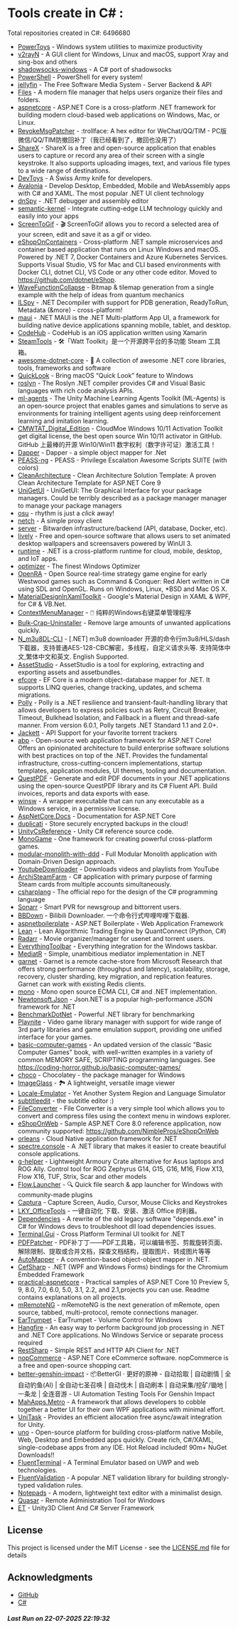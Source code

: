 # Tools create in C# : 

Total repositories created in C#: 6496680

- [PowerToys](https://github.com/microsoft/PowerToys) - Windows system utilities to maximize productivity
- [v2rayN](https://github.com/2dust/v2rayN) - A GUI client for Windows, Linux and macOS, support Xray and sing-box and others
- [shadowsocks-windows](https://github.com/shadowsocks/shadowsocks-windows) - A C# port of shadowsocks
- [PowerShell](https://github.com/PowerShell/PowerShell) - PowerShell for every system!
- [jellyfin](https://github.com/jellyfin/jellyfin) - The Free Software Media System - Server Backend & API
- [Files](https://github.com/files-community/Files) - A modern file manager that helps users organize their files and folders.
- [aspnetcore](https://github.com/dotnet/aspnetcore) - ASP.NET Core is a cross-platform .NET framework for building modern cloud-based web applications on Windows, Mac, or Linux.
- [RevokeMsgPatcher](https://github.com/huiyadanli/RevokeMsgPatcher) - :trollface: A hex editor for WeChat/QQ/TIM - PC版微信/QQ/TIM防撤回补丁（我已经看到了，撤回也没用了）
- [ShareX](https://github.com/ShareX/ShareX) - ShareX is a free and open-source application that enables users to capture or record any area of their screen with a single keystroke. It also supports uploading images, text, and various file types to a wide range of destinations.
- [DevToys](https://github.com/DevToys-app/DevToys) - A Swiss Army knife for developers.
- [Avalonia](https://github.com/AvaloniaUI/Avalonia) - Develop Desktop, Embedded, Mobile and WebAssembly apps with C# and XAML. The most popular .NET UI client technology
- [dnSpy](https://github.com/dnSpy/dnSpy) - .NET debugger and assembly editor
- [semantic-kernel](https://github.com/microsoft/semantic-kernel) - Integrate cutting-edge LLM technology quickly and easily into your apps
- [ScreenToGif](https://github.com/NickeManarin/ScreenToGif) - 🎬 ScreenToGif allows you to record a selected area of your screen, edit and save it as a gif or video.
- [eShopOnContainers](https://github.com/dotnet-architecture/eShopOnContainers) - Cross-platform .NET sample microservices and container based application that runs on Linux Windows and macOS. Powered by .NET 7, Docker Containers and Azure Kubernetes Services. Supports Visual Studio, VS for Mac and CLI based environments with Docker CLI, dotnet CLI, VS Code or any other code editor. Moved to https://github.com/dotnet/eShop.
- [WaveFunctionCollapse](https://github.com/mxgmn/WaveFunctionCollapse) - Bitmap & tilemap generation from a single example with the help of ideas from quantum mechanics
- [ILSpy](https://github.com/icsharpcode/ILSpy) - .NET Decompiler with support for PDB generation, ReadyToRun, Metadata (&more) - cross-platform!
- [maui](https://github.com/dotnet/maui) - .NET MAUI is the .NET Multi-platform App UI, a framework for building native device applications spanning mobile, tablet, and desktop.
- [CodeHub](https://github.com/CodeHubApp/CodeHub) - CodeHub is an iOS application written using Xamarin
- [SteamTools](https://github.com/BeyondDimension/SteamTools) - 🛠「Watt Toolkit」是一个开源跨平台的多功能 Steam 工具箱。
- [awesome-dotnet-core](https://github.com/thangchung/awesome-dotnet-core) - :honeybee: A collection of awesome .NET core libraries, tools, frameworks and software
- [QuickLook](https://github.com/QL-Win/QuickLook) - Bring macOS “Quick Look” feature to Windows
- [roslyn](https://github.com/dotnet/roslyn) - The Roslyn .NET compiler provides C# and Visual Basic languages with rich code analysis APIs.
- [ml-agents](https://github.com/Unity-Technologies/ml-agents) - The Unity Machine Learning Agents Toolkit (ML-Agents) is an open-source project that enables games and simulations to serve as environments for training intelligent agents using deep reinforcement learning and imitation learning.
- [CMWTAT_Digital_Edition](https://github.com/TGSAN/CMWTAT_Digital_Edition) - CloudMoe Windows 10/11 Activation Toolkit get digital license, the best open source Win 10/11 activator in GitHub. GitHub 上最棒的开源 Win10/Win11 数字权利（数字许可证）激活工具！
- [Dapper](https://github.com/DapperLib/Dapper) - Dapper - a simple object mapper for .Net
- [PEASS-ng](https://github.com/peass-ng/PEASS-ng) - PEASS - Privilege Escalation Awesome Scripts SUITE (with colors)
- [CleanArchitecture](https://github.com/ardalis/CleanArchitecture) - Clean Architecture Solution Template: A proven Clean Architecture Template for ASP.NET Core 9
- [UniGetUI](https://github.com/marticliment/UniGetUI) - UniGetUI: The Graphical Interface for your package managers. Could be terribly described as a package manager manager to manage your package managers
- [osu](https://github.com/ppy/osu) - rhythm is just a *click* away!
- [netch](https://github.com/netchx/netch) - A simple proxy client
- [server](https://github.com/bitwarden/server) - Bitwarden infrastructure/backend (API, database, Docker, etc).
- [lively](https://github.com/rocksdanister/lively) - Free and open-source software that allows users to set animated desktop wallpapers and screensavers powered by WinUI 3.
- [runtime](https://github.com/dotnet/runtime) - .NET is a cross-platform runtime for cloud, mobile, desktop, and IoT apps.
- [optimizer](https://github.com/hellzerg/optimizer) - The finest Windows Optimizer
- [OpenRA](https://github.com/OpenRA/OpenRA) - Open Source real-time strategy game engine for early Westwood games such as Command & Conquer: Red Alert written in C# using SDL and OpenGL. Runs on Windows, Linux, *BSD and Mac OS X.
- [MaterialDesignInXamlToolkit](https://github.com/MaterialDesignInXAML/MaterialDesignInXamlToolkit) - Google's Material Design in XAML & WPF, for C# & VB.Net. 
- [ContextMenuManager](https://github.com/BluePointLilac/ContextMenuManager) - 🖱️ 纯粹的Windows右键菜单管理程序
- [Bulk-Crap-Uninstaller](https://github.com/Klocman/Bulk-Crap-Uninstaller) - Remove large amounts of unwanted applications quickly.
- [N_m3u8DL-CLI](https://github.com/nilaoda/N_m3u8DL-CLI) - [.NET] m3u8 downloader 开源的命令行m3u8/HLS/dash下载器，支持普通AES-128-CBC解密，多线程，自定义请求头等. 支持简体中文,繁体中文和英文. English Supported.
- [AssetStudio](https://github.com/Perfare/AssetStudio) - AssetStudio is a tool for exploring, extracting and exporting assets and assetbundles.
- [efcore](https://github.com/dotnet/efcore) - EF Core is a modern object-database mapper for .NET. It supports LINQ queries, change tracking, updates, and schema migrations.
- [Polly](https://github.com/App-vNext/Polly) - Polly is a .NET resilience and transient-fault-handling library that allows developers to express policies such as Retry, Circuit Breaker, Timeout, Bulkhead Isolation, and Fallback in a fluent and thread-safe manner. From version 6.0.1, Polly targets .NET Standard 1.1 and 2.0+.
- [Jackett](https://github.com/Jackett/Jackett) - API Support for your favorite torrent trackers
- [abp](https://github.com/abpframework/abp) - Open-source web application framework for ASP.NET Core! Offers an opinionated architecture to build enterprise software solutions with best practices on top of the .NET. Provides the fundamental infrastructure, cross-cutting-concern implementations, startup templates, application modules, UI themes, tooling and documentation.
- [QuestPDF](https://github.com/QuestPDF/QuestPDF) - Generate and edit PDF documents in your .NET applications using the open-source QuestPDF library and its C# Fluent API. Build invoices, reports and data exports with ease.
- [winsw](https://github.com/winsw/winsw) - A wrapper executable that can run any executable as a Windows service, in a permissive license.
- [AspNetCore.Docs](https://github.com/dotnet/AspNetCore.Docs) - Documentation for ASP.NET Core
- [duplicati](https://github.com/duplicati/duplicati) - Store securely encrypted backups in the cloud!
- [UnityCsReference](https://github.com/Unity-Technologies/UnityCsReference) - Unity C# reference source code.
- [MonoGame](https://github.com/MonoGame/MonoGame) - One framework for creating powerful cross-platform games.
- [modular-monolith-with-ddd](https://github.com/kgrzybek/modular-monolith-with-ddd) - Full Modular Monolith application with Domain-Driven Design approach.
- [YoutubeDownloader](https://github.com/Tyrrrz/YoutubeDownloader) - Downloads videos and playlists from YouTube
- [ArchiSteamFarm](https://github.com/JustArchiNET/ArchiSteamFarm) - C# application with primary purpose of farming Steam cards from multiple accounts simultaneously.
- [csharplang](https://github.com/dotnet/csharplang) - The official repo for the design of the C# programming language
- [Sonarr](https://github.com/Sonarr/Sonarr) - Smart PVR for newsgroup and bittorrent users.
- [BBDown](https://github.com/nilaoda/BBDown) - Bilibili Downloader. 一个命令行式哔哩哔哩下载器.
- [aspnetboilerplate](https://github.com/aspnetboilerplate/aspnetboilerplate) - ASP.NET Boilerplate - Web Application Framework
- [Lean](https://github.com/QuantConnect/Lean) - Lean Algorithmic Trading Engine by QuantConnect (Python, C#)
- [Radarr](https://github.com/Radarr/Radarr) - Movie organizer/manager for usenet and torrent users.
- [EverythingToolbar](https://github.com/srwi/EverythingToolbar) - Everything integration for the Windows taskbar.
- [MediatR](https://github.com/LuckyPennySoftware/MediatR) - Simple, unambitious mediator implementation in .NET
- [garnet](https://github.com/microsoft/garnet) - Garnet is a remote cache-store from Microsoft Research that offers strong performance (throughput and latency), scalability, storage, recovery, cluster sharding, key migration, and replication features. Garnet can work with existing Redis clients.
- [mono](https://github.com/mono/mono) - Mono open source ECMA CLI, C# and .NET implementation.
- [Newtonsoft.Json](https://github.com/JamesNK/Newtonsoft.Json) - Json.NET is a popular high-performance JSON framework for .NET
- [BenchmarkDotNet](https://github.com/dotnet/BenchmarkDotNet) - Powerful .NET library for benchmarking
- [Playnite](https://github.com/JosefNemec/Playnite) - Video game library manager with support for wide range of 3rd party libraries and game emulation support, providing one unified interface for your games.
- [basic-computer-games](https://github.com/coding-horror/basic-computer-games) - An updated version of the classic "Basic Computer Games" book, with well-written examples in a variety of common MEMORY SAFE, SCRIPTING programming languages. See https://coding-horror.github.io/basic-computer-games/
- [choco](https://github.com/chocolatey/choco) - Chocolatey - the package manager for Windows
- [ImageGlass](https://github.com/d2phap/ImageGlass) - 🏞 A lightweight, versatile image viewer
- [Locale-Emulator](https://github.com/xupefei/Locale-Emulator) - Yet Another System Region and Language Simulator
- [subtitleedit](https://github.com/SubtitleEdit/subtitleedit) - the subtitle editor :)
- [FileConverter](https://github.com/Tichau/FileConverter) - File Converter is a very simple tool which allows you to convert and compress files using the context menu in windows explorer.
- [eShopOnWeb](https://github.com/dotnet-architecture/eShopOnWeb) - Sample ASP.NET Core 8.0 reference application, now community supported: https://github.com/NimblePros/eShopOnWeb
- [orleans](https://github.com/dotnet/orleans) - Cloud Native application framework for .NET
- [spectre.console](https://github.com/spectreconsole/spectre.console) - A .NET library that makes it easier to create beautiful console applications.
- [g-helper](https://github.com/seerge/g-helper) - Lightweight Armoury Crate alternative for Asus laptops and ROG Ally. Control tool for ROG Zephyrus G14, G15, G16, M16, Flow X13, Flow X16, TUF, Strix, Scar and other models
- [Flow.Launcher](https://github.com/Flow-Launcher/Flow.Launcher) - :mag: Quick file search & app launcher for Windows with community-made plugins
- [Captura](https://github.com/MathewSachin/Captura) - Capture Screen, Audio, Cursor, Mouse Clicks and Keystrokes
- [LKY_OfficeTools](https://github.com/OdysseusYuan/LKY_OfficeTools) - 一键自动化 下载、安装、激活 Office 的利器。
- [Dependencies](https://github.com/lucasg/Dependencies) - A rewrite of the old legacy software "depends.exe" in C# for Windows devs to troubleshoot dll load dependencies issues.
- [Terminal.Gui](https://github.com/gui-cs/Terminal.Gui) - Cross Platform Terminal UI toolkit for .NET
- [PDFPatcher](https://github.com/wmjordan/PDFPatcher) - PDF补丁丁——PDF工具箱，可以编辑书签、剪裁旋转页面、解除限制、提取或合并文档，探查文档结构，提取图片、转成图片等等
- [AutoMapper](https://github.com/LuckyPennySoftware/AutoMapper) - A convention-based object-object mapper in .NET. 
- [CefSharp](https://github.com/cefsharp/CefSharp) - .NET (WPF and Windows Forms) bindings for the Chromium Embedded Framework
- [practical-aspnetcore](https://github.com/dodyg/practical-aspnetcore) - Practical samples of ASP.NET Core 10 Preview 5, 9, 8.0, 7.0, 6.0, 5.0, 3.1, 2.2, and 2.1,projects you can use. Readme contains explanations on all projects.
- [mRemoteNG](https://github.com/mRemoteNG/mRemoteNG) - mRemoteNG is the next generation of mRemote, open source, tabbed, multi-protocol, remote connections manager.
- [EarTrumpet](https://github.com/File-New-Project/EarTrumpet) - EarTrumpet - Volume Control for Windows
- [Hangfire](https://github.com/HangfireIO/Hangfire) - An easy way to perform background job processing in .NET and .NET Core applications. No Windows Service or separate process required
- [RestSharp](https://github.com/restsharp/RestSharp) - Simple REST and HTTP API Client for .NET
- [nopCommerce](https://github.com/nopSolutions/nopCommerce) - ASP.NET Core eCommerce software. nopCommerce is a free and open-source shopping cart.
- [better-genshin-impact](https://github.com/babalae/better-genshin-impact) - 📦BetterGI · 更好的原神 - 自动拾取 | 自动剧情 | 全自动钓鱼(AI) | 全自动七圣召唤 | 自动伐木 | 自动刷本 | 自动采集/挖矿/锄地 | 一条龙 | 全连音游 - UI Automation Testing Tools For Genshin Impact
- [MahApps.Metro](https://github.com/MahApps/MahApps.Metro) - A framework that allows developers to cobble together a better UI for their own WPF applications with minimal effort.
- [UniTask](https://github.com/Cysharp/UniTask) - Provides an efficient allocation free async/await integration for Unity.
- [uno](https://github.com/unoplatform/uno) - Open-source platform for building cross-platform native Mobile, Web, Desktop and Embedded apps quickly.  Create rich, C#/XAML, single-codebase apps from any IDE. Hot Reload included! 90m+ NuGet Downloads!!
- [FluentTerminal](https://github.com/felixse/FluentTerminal) - A Terminal Emulator based on UWP and web technologies.
- [FluentValidation](https://github.com/FluentValidation/FluentValidation) - A popular .NET validation library for building strongly-typed validation rules.
- [Notepads](https://github.com/0x7c13/Notepads) - A modern, lightweight text editor with a minimalist design.
- [Quasar](https://github.com/quasar/Quasar) - Remote Administration Tool for Windows
- [ET](https://github.com/egametang/ET) - Unity3D Client And C# Server Framework


## License

This project is licensed under the MIT License - see the [LICENSE.md](LICENSE.md) file for details

## Acknowledgments

- [GitHub](https://github.com)
- [C#](https://dotnet.microsoft.com/en-us/languages/csharp)


##### _Last Run on 22-07-2025 22:19:32_